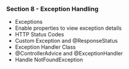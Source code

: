 ### Section 8 - Exception Handling
- Exceptions
- Enable properties to view exception details
- HTTP Status Codes
- Custom Exception and @ResponseStatus
- Exception Handler Class
- @ControllerAdvice and @ExceptionHandler
- Handle NotFoundException


